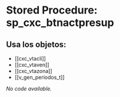 # Stored Procedure: sp_cxc_btnactpresup

## Usa los objetos:
- [[cxc_vtacli]]
- [[cxc_vtaven]]
- [[cxc_vtazona]]
- [[v_gen_periodos_t]]

*No code available.*
